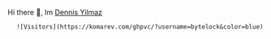 <div style="text-align: left;"> 
  
  Hi there 👋, Im <a href="https://github.com/ByteLock">Dennis Yilmaz</a>
  
  <div style="text-align: right;">
    
    ![Visitors](https://komarev.com/ghpvc/?username=bytelock&color=blue)
    
  </div>
  
</div>    
